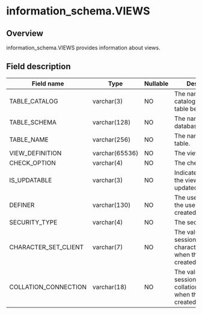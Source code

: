 information_schema.VIEWS 
=============================================



Overview 
-----------------

information_schema.VIEWS provides information about views. 

Field description 
--------------------------



|    **Field name**    |    **Type**    | **Nullable** |                                  **Description**                                  |
|----------------------|----------------|--------------|-----------------------------------------------------------------------------------|
| TABLE_CATALOG        | varchar(3)     | NO           | The name of the catalog to which the table belongs.                               |
| TABLE_SCHEMA         | varchar(128)   | NO           | The name of the database.                                                         |
| TABLE_NAME           | varchar(256)   | NO           | The name of the table.                                                            |
| VIEW_DEFINITION      | varchar(65536) | NO           | The view definition.                                                              |
| CHECK_OPTION         | varchar(4)     | NO           | The check option.                                                                 |
| IS_UPDATABLE         | varchar(3)     | NO           | Indicates whether the view can be updated.                                        |
| DEFINER              | varchar(130)   | NO           | The username of the user who created the view.                                    |
| SECURITY_TYPE        | varchar(4)     | NO           | The security type.                                                                |
| CHARACTER_SET_CLIENT | varchar(7)     | NO           | The value of the session variable character_set_client when the view was created. |
| COLLATION_CONNECTION | varchar(18)    | NO           | The value of the session variable collation_connection when the view was created. |


